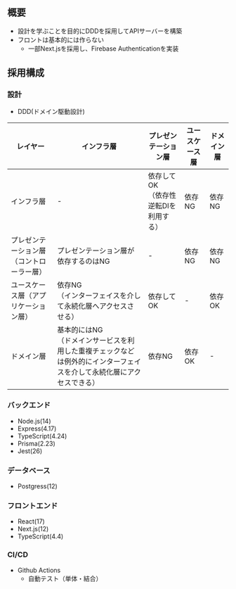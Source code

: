 ## 概要
- 設計を学ぶことを目的にDDDを採用してAPIサーバーを構築
- フロントは基本的には作らない
  - 一部Next.jsを採用し、Firebase Authenticationを実装

## 採用構成
### 設計
- DDD(ドメイン駆動設計)

| レイヤー                                 | インフラ層                                                                                                                | プレゼンテーション層                     | ユースケース層 | ドメイン層 | 
| ---------------------------------------- | ------------------------------------------------------------------------------------------------------------------------- | ---------------------------------------- | -------------- | ---------- | 
| インフラ層                               | -                                                                                                                         | 依存してOK<br>（依存性逆転DIを利用する） | 依存NG         | 依存NG     | 
| プレゼンテーション層（コントローラー層） | プレゼンテーション層が依存するのはNG                                                                                      | -                                        | 依存NG         | 依存NG     | 
| ユースケース層（アプリケーション層）     | 依存NG<br>（インターフェイスを介して永続化層へアクセスさせる）                                                            | 依存してOK                               | -              | 依存OK     | 
| ドメイン層                               | 基本的にはNG<br>（ドメインサービスを利用した重複チェックなどは例外的にインターフェイスを介して永続化層にアクセスできる） | 依存NG                                   | 依存OK         | -          | 

### バックエンド
- Node.js(14)
- Express(4.17)
- TypeScript(4.24)
- Prisma(2.23)
- Jest(26)

### データベース
- Postgress(12)

### フロントエンド
- React(17)
- Next.js(12)
- TypeScript(4.4)

### CI/CD
- Github Actions
  - 自動テスト（単体・結合）
